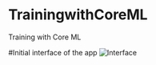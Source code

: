 # TrainingwithCoreML
Training with Core ML

#Initial interface of the app
![Interface](https://user-images.githubusercontent.com/26192604/66234786-72b47e80-e6a3-11e9-941b-387551e183a2.JPG)
